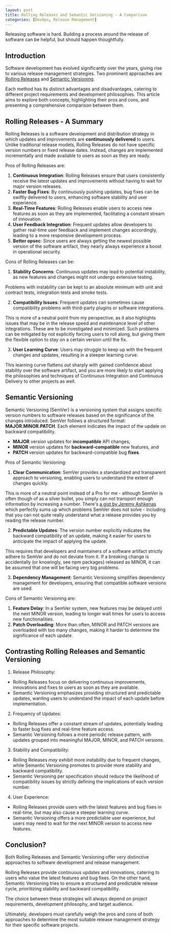 ```yaml
---
layout: post
title: Rolling Releases and Semantic Versioning - A Comparison
categories: [DevOps, Release Management]
---
```


Releasing software is hard. Building a process around the release of software can be helpful, but should happen thoughtfully.

## Introduction

Software development has evolved significantly over the years, giving rise to various release management strategies. Two prominent approaches are [Rolling Releases](https://en.wikipedia.org/wiki/Rolling_release) and [Semantic Versioning](https://semver.org/).

Each method has its distinct advantages and disadvantages, catering to different project requirements and development philosophies. This article aims to explore both concepts, highlighting their pros and cons, and presenting a comprehensive comparison between them.

## Rolling Releases - A Summary

Rolling Releases is a software development and distribution strategy in which updates and improvements are **continuously delivered** to users. Unlike traditional release models, Rolling Releases do not have specific version numbers or fixed release dates. Instead, changes are implemented incrementally and made available to users as soon as they are ready.

Pros of Rolling Releases are:

1. **Continuous Integration**: Rolling Releases ensure that users consistently receive the latest updates and improvements without having to wait for major version releases.
2. **Faster Bug Fixes**: By continuously pushing updates, bug fixes can be swiftly delivered to users, enhancing software stability and user experience.
3. **Real-Time Features**: Rolling Releases enable users to access new features as soon as they are implemented, facilitating a constant stream of innovation.
4. **User Feedback Integration**: Frequent updates allow developers to gather real-time user feedback and implement changes accordingly, leading to a more responsive development process.
5. **Better opsec**: Since users are always getting the newest possible version of the software artifact, they nearly always experience a boost in operational security.

Cons of Rolling Releases can be:

1. **Stability Concerns**: Continuous updates may lead to potential instability, as new features and changes might not undergo extensive testing.

Problems with instability can be kept to an absolute minimum with unit and contract tests, integration tests and smoke tests.

2. **Compatibility Issues**: Frequent updates can sometimes cause compatibility problems with third-party plugins or software integrations.

This is more of a neutral point from my perspective, as it also highlights issues that may be in the release speed and maintenance level of other integrations. These are to be investigated and minimized. Such problems can be mitigated by not explicitly forcing users to roll along, but giving them the flexible option to stay on a certain version until the fix.

3. **User Learning Curve**: Users may struggle to keep up with the frequent changes and updates, resulting in a steeper learning curve.

This learning curve flattens out sharply with gained confidence about stability over the software artifact, and you are more likely to start applying the philosophies and techniques of Continuous Integration and Continuous Delivery to other projects as well.

## Semantic Versioning

Semantic Versioning (SemVer) is a versioning system that assigns specific version numbers to software releases based on the significance of the changes introduced. SemVer follows a structured format: **MAJOR.MINOR.PATCH**. Each element indicates the impact of the update on backward compatibility.

- **MAJOR** version updates for **incompatible** API changes,
- **MINOR** version updates for **backward-compatible** new features, and
- **PATCH** version updates for backward-compatible bug **fixes**.

Pros of Semantic Versioning:

1. **Clear Communication**: SemVer provides a standardized and transparent approach to versioning, enabling users to understand the extent of changes quickly.

This is more of a neutral point instead of a Pro for me - although SemVer is often though of as a silver bullet, you simply can not transport enough information by increasing a number. There's [a gist by Jeremy Ashkenas](https://gist.github.com/jashkenas/cbd2b088e20279ae2c8e) which perfectly sums up which problems SemVer does not solve - including that you can not quite really understand what a release provides you by reading the release number.

2. **Predictable Updates**: The version number explicitly indicates the backward compatibility of an update, making it easier for users to anticipate the impact of applying the update.

This requires that developers and maintainers of a software artifact strictly adhere to SemVer and do not deviate from it. If a breaking change is accidentally (or knowingly, see npm packages) released as MINOR, it can be assumed that one will be facing very big problems.

3. **Dependency Management**: Semantic Versioning simplifies dependency management for developers, ensuring that compatible software versions are used.

Cons of Semantic Versioning are:

1. **Feature Delay**: In a SemVer system, new features may be delayed until the next MINOR version, leading to longer wait times for users to access new functionalities.
2. **Patch Overloading**: More than often, MINOR and PATCH versions are overloaded with too many changes, making it harder to determine the significance of each update.

## Contrasting Rolling Releases and Semantic Versioning

1. Release Philosophy:

- Rolling Releases focus on delivering continuous improvements, innovations and fixes to users as soon as they are available.
- Semantic Versioning emphasizes providing structured and predictable updates, wanting users to understand the impact of each update before implementation.

2. Frequency of Updates:

- Rolling Releases offer a constant stream of updates, potentially leading to faster bug fixes and real-time feature access.
- Semantic Versioning follows a more periodic release pattern, with updates grouped into meaningful MAJOR, MINOR, and PATCH versions.

3. Stability and Compatibility:

- Rolling Releases _may_ exhibit more instability due to frequent changes, while Semantic Versioning promotes to provide more stability and backward compatibility.
- Semantic Versioning per specification should reduce the likelihood of compatibility issues by strictly defining the implications of each version number.

4. User Experience:

- Rolling Releases provide users with the latest features and bug fixes in real-time, but may also cause a steeper learning curve.
- Semantic Versioning offers a more predictable user experience, but users may need to wait for the next MINOR version to access new features.

## Conclusion?

Both Rolling Releases and Semantic Versioning offer _very_ distinctive approaches to software development and release management.

Rolling Releases provide continuous updates and innovations, catering to users who value the latest features and bug fixes. On the other hand, Semantic Versioning tries to ensure a structured and predictable release cycle, prioritizing stability and backward compatibility.

The choice between these strategies will always depend on project requirements, development philosophy, and target audience.

Ultimately, developers must carefully weigh the pros and cons of both approaches to determine the most suitable release management strategy for their specific software projects.
